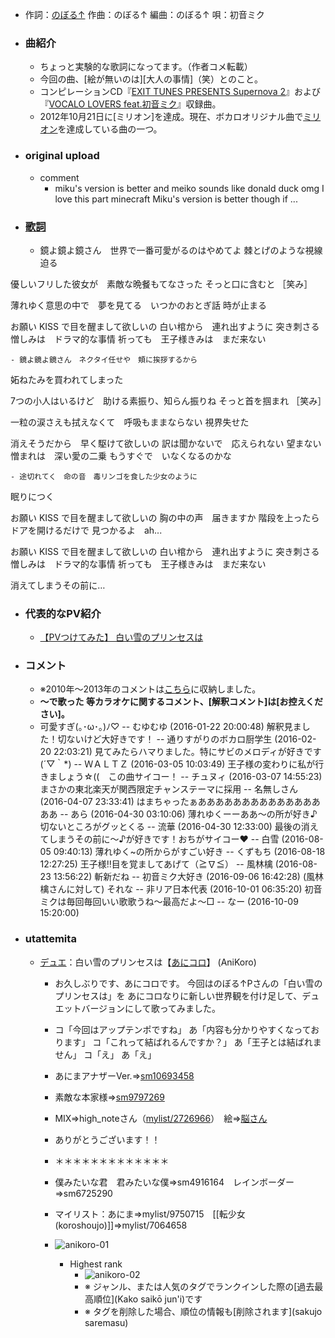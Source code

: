 - 作詞：[のぼる↑](https://w.atwiki.jp/hmiku/pages/3082.html)
作曲：のぼる↑
編曲：のぼる↑
唄：初音ミク
- ### 曲紹介
    - ちょっと実験的な歌詞になってます。（作者コメ転載）
    - 今回の曲、[絵が無いのは][大人の事情]（笑）とのこと。
    - コンピレーションCD『[EXIT TUNES PRESENTS Supernova 2](https://w.atwiki.jp/hmiku/pages/8650.html)』および『[VOCALO LOVERS feat.初音ミク](https://w.atwiki.jp/hmiku/pages/14226.html)』収録曲。
    - 2012年10月21日に[ミリオン]を達成。現在、ボカロオリジナル曲で[ミリオン](https://w.atwiki.jp/hmiku/pages/4386.html)を達成している曲の一つ。
- ### original upload 
    - comment
        - miku's version is better and meiko sounds like donald duck omg I love this part minecraft Miku's version is better though if ...
- ### [歌詞](https://w.atwiki.jp/hmiku/pages/8828.html)
    - 鏡よ鏡よ鏡さん　世界で一番可愛がるのはやめてよ
棘とげのような視線迫る

優しいフリした彼女が　素敵な晩餐もてなさった
そっと口に含むと ［笑み］

薄れゆく意思の中で　夢を見てる　いつかのおとぎ話
時が止まる

お願い KISS で目を醒まして欲しいの
白い棺から　連れ出すように
突き刺さる憎しみは　ドラマ的な事情
祈っても　王子様きみは　まだ来ない


    - 鏡よ鏡よ鏡さん　ネクタイ任せや　頬に挨拶するから
妬ねたみを買われてしまった

7つの小人はいるけど　助ける素振り、知らん振りね
そっと首を掴まれ ［笑み］

一粒の涙さえも拭えなくて　呼吸もままならない
視界失せた

消えそうだから　早く駆けて欲しいの
訳は聞かないで　応えられない
望まない憎まれは　深い愛の二乗
もうすぐで　いなくなるのかな


    - 途切れてく　命の音　毒リンゴを食した少女のように
眠りにつく

お願い KISS で目を醒まして欲しいの
胸の中の声　届きますか
階段を上ったら　ドアを開けるだけで
見つかるよ　ah...

お願い KISS で目を醒まして欲しいの
白い棺から　連れ出すように
突き刺さる憎しみは　ドラマ的な事情
祈っても　王子様きみは　まだ来ない

消えてしまうその前に…
- ### 代表的なPV紹介
    - [【PVつけてみた】 白い雪のプリンセスは](https://www.nicovideo.jp/watch/sm22731037)
- ### コメント
    - ※2010年～2013年のコメントは[こちら](https://w.atwiki.jp/hmiku/pages/22343.html)に収納しました。
    - **～で歌った 等カラオケに関するコメント、[解釈コメント]は[お控えください]。**
    - 可愛すぎ(｡･ω･｡)ﾉ♡ -- むゆむゆ (2016-01-22 20:00:48)
解釈見ました！切ないけど大好きです！ -- 通りすがりのボカロ厨学生 (2016-02-20 22:03:21)
見てみたらハマりました。特にサビのメロディが好きです(´▽｀*) -- ＷＡＬＴＺ (2016-03-05 10:03:49)
王子様の変わりに私が行きましょう☆((　この曲サイコー！ -- チュヌィ (2016-03-07 14:55:23)
まさかの東北楽天が関西限定チャンステーマに採用 -- 名無しさん (2016-04-07 23:33:41)
はまちゃったぁああああああああああああああああ -- あら (2016-04-30 03:10:06)
薄れゆくーーああ～の所が好き♪切ないところがグッとくる -- 流華 (2016-04-30 12:33:00)
最後の消えてしまうその前に〜♪が好きです！おちがサイコー❤️ -- 白雪 (2016-08-05 09:40:13)
薄れゆく~の所からがすごい好き -- くずもち (2016-08-18 12:27:25)
王子様‼️目を覚ましてあげて（≧∇≦） -- 風林檎 (2016-08-23 13:56:22)
斬新だね -- 初音ミク大好き (2016-09-06 16:42:28)
(風林檎さんに対して) それな -- 非リア日本代表 (2016-10-01 06:35:20)
初音 ミクは毎回毎回いい歌歌うね〜最高だよ〜□ -- なー (2016-10-09 15:20:00)
- ### utattemita
    - [デュエ](https://www.bilibili.com/video/BV14x411w7pt)：白い雪のプリンセスは【[あにコロ](https://www.nicovideo.jp/watch/sm10659814)】 (AniKoro)
        - お久しぶりです、あにコロです。
今回はのぼる↑Pさんの「白い雪のプリンセスは」を
あにコロなりに新しい世界観を付け足して、デュエットバージョンにして歌ってみました。
        - コ「今回はアップテンポですね」
あ「内容も分かりやすくなっております」
コ「これって結ばれるんですか？」
あ「王子とは結ばれません」
コ「え」
あ「え」
        - あにまアナザーVer.⇒[sm10693458](https://www.nicovideo.jp/watch/sm10693458)
        - 素敵な本家様⇒[sm9797269](https://www.nicovideo.jp/watch/sm9797269)　 
        - MIX⇒high_noteさん（[mylist/2726966](https://www.nicovideo.jp/mylist/2726966)）　絵⇒[脳さん](http://brainmm.blog38.fc2.com/)
        - ありがとうございます！！
        - ＊＊＊＊＊＊＊＊＊＊＊＊＊
        - 僕みたいな君　君みたいな僕⇒sm4916164　レインボーダー⇒sm6725290

        - マイリスト：あにま⇒mylist/9750715　[[転少女 (koroshoujo)]]⇒mylist/7064658
        - ![anikoro-01](https://firebasestorage.googleapis.com/v0/b/firescript-577a2.appspot.com/o/imgs%2Fapp%2FXELiu-NovaKG%2Fx0lFwofFak.png?alt=media&token=be0f57e3-c703-47a7-983a-0491521a68ed)
            - Highest rank
                - ![anikoro-02](https://firebasestorage.googleapis.com/v0/b/firescript-577a2.appspot.com/o/imgs%2Fapp%2FXELiu-NovaKG%2F6WQ4Rt0eiM.png?alt=media&token=b424ee37-9482-47d1-b7d9-996efc0d5154)
                - ※ ジャンル、または人気のタグでランクインした際の[過去最高順位](Kako saikō jun'i)です
                - ※ タグを削除した場合、順位の情報も[削除されます](sakujo saremasu)
